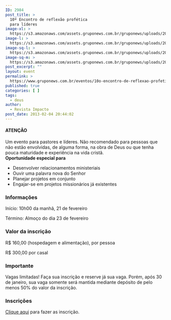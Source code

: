 ```yaml
---
ID: 2984
post_title: >
  10º Encontro de reflexão profética
  para líderes
image-xl: >
  https://s3.amazonaws.com/assets.gruponews.com.br/gruponews/uploads/2013/02/banner-encontro.jpeg
image-l: >
  https://s3.amazonaws.com/assets.gruponews.com.br/gruponews/uploads/2013/02/banner-encontro.jpeg
image-sq-l: >
  https://s3.amazonaws.com/assets.gruponews.com.br/gruponews/uploads/2013/02/banner-encontro.jpeg
image-sq-m: >
  https://s3.amazonaws.com/assets.gruponews.com.br/gruponews/uploads/2013/02/banner-encontro-720x340.jpeg
post_excerpt: ""
layout: event
permalink: >
  https://www.gruponews.com.br/eventos/10o-encontro-de-reflexao-profetica-para-lideres
published: true
categories: [ ]
tags:
  - deus
author:
  - Revista Impacto
post_date: 2013-02-04 20:44:02
---
```

<div class="notice">
<h4>ATENÇÃO</h4>
Um evento para pastores e líderes. Não recomendado para pessoas que não estão envolvidas, de alguma forma, na obra de Deus ou que tenha pouca maturidade e experiência na vida cristã.

</div>
<b>Oportunidade especial </b><b>para</b><b> </b>
<ul>
	<li>Desenvolver relacionamentos ministeriais</li>
	<li>Ouvir uma palavra nova do Senhor</li>
	<li>Planejar projetos em conjunto</li>
	<li>Engajar-se em projetos missionários já existentes</li>
</ul>
<h3><b>Informações</b></h3>
Início: 10h00 da manhã, 21 de fevereiro

Término: Almoço do dia 23 de fevereiro
<h3><b>Valor da inscrição</b></h3>
R$ 160,00 (hospedagem e alimentação), por pessoa

R$ 300,00 por casal
<h3><b>Importante</b></h3>
Vagas limitadas! Faça sua inscrição e reserve já sua vaga. Porém, após 30 de janeiro, sua vaga somente será mantida mediante depósito de pelo menos 50% do valor da inscrição.
<h3><b>Inscrições</b></h3>
<a href="http://www.revistaimpacto.com.br/10-encontro-de-reflexao-profetica-para-lideres" target="_blank">Clique aqui</a> para fazer as inscrição.